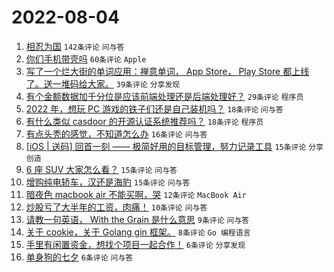 # 2022-08-04

1. [相忍为国](https://www.v2ex.com/t/870554) `142条评论` `问与答`
1. [你们手机带壳吗](https://www.v2ex.com/t/870547) `60条评论` `Apple`
1. [写了一个烂大街的单词应用：禅意单词， App Store， Play Store 都上线了。送一堆码给大家。](https://www.v2ex.com/t/870540) `39条评论` `分享发现`
1. [有个金额数据加千分位是应该前端处理还是后端处理好？](https://www.v2ex.com/t/870578) `29条评论` `程序员`
1. [2022 年，想玩 PC 游戏的铁子们还是自己装机吗？](https://www.v2ex.com/t/870575) `18条评论` `问与答`
1. [有什么类似 casdoor 的开源认证系统推荐吗？](https://www.v2ex.com/t/870546) `18条评论` `程序员`
1. [有点头秃的感觉，不知道怎么办](https://www.v2ex.com/t/870561) `16条评论` `问与答`
1. [[iOS | 送码] 回首一刻 —— 极简好用的目标管理，努力记录工具](https://www.v2ex.com/t/870580) `15条评论` `分享创造`
1. [6 座 SUV 大家怎么看？](https://www.v2ex.com/t/870562) `15条评论` `问与答`
1. [增购纯电轿车，汉还是海豹](https://www.v2ex.com/t/870542) `15条评论` `问与答`
1. [暗夜色 macbook air 不能买啊，哭](https://www.v2ex.com/t/870572) `12条评论` `MacBook Air`
1. [炒股亏了大半年的工资，肉痛！](https://www.v2ex.com/t/870588) `10条评论` `问与答`
1. [请教一句英语， With the Grain 是什么意思](https://www.v2ex.com/t/870587) `9条评论` `问与答`
1. [关于 cookie，关于 Golang gin 框架。](https://www.v2ex.com/t/870581) `8条评论` `Go 编程语言`
1. [手里有闲置资金，想找个项目一起合作！](https://www.v2ex.com/t/870579) `6条评论` `分享发现`
1. [单身狗的七夕](https://www.v2ex.com/t/870565) `6条评论` `问与答`
